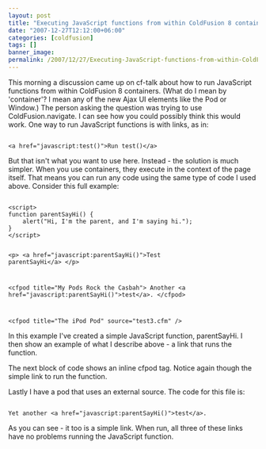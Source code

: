 ```yaml
---
layout: post
title: "Executing JavaScript functions from within ColdFusion 8 containers"
date: "2007-12-27T12:12:00+06:00"
categories: [coldfusion]
tags: []
banner_image: 
permalink: /2007/12/27/Executing-JavaScript-functions-from-within-ColdFusion-8-containers
---
```


This morning a discussion came up on cf-talk about how to run JavaScript functions from within ColdFusion 8 containers. (What do I mean by 'container'? I mean any of the new Ajax UI elements like the Pod or Window.) The person asking the question was trying to use ColdFusion.navigate. I can see how you could possibly think this would work. One way to run JavaScript functions is with links, as in:
<!--more-->
<code>
&lt;a href="javascript:test()"&gt;Run test()&lt;/a&gt;
</code>

But that isn't what you want to use here. Instead - the solution is much simpler. When you use containers, they execute in the context of the page itself. That means you can run any code using the same type of code I used above. Consider this full example:

<code>
&lt;script&gt;
function parentSayHi() {
	alert("Hi, I'm the parent, and I'm saying hi.");
}
&lt;/script&gt;

&lt;p&gt;
&lt;a href="javascript:parentSayHi()"&gt;Test parentSayHi&lt;/a&gt;
&lt;/p&gt;

&lt;cfpod title="My Pods Rock the Casbah"&gt;
Another &lt;a href="javascript:parentSayHi()"&gt;test&lt;/a&gt;.
&lt;/cfpod&gt;

&lt;cfpod title="The iPod Pod" source="test3.cfm" /&gt;
</code>

In this example I've created a simple JavaScript function, parentSayHi. I then show an example of what I describe above - a link that runs the function. 

The next block of code shows an inline cfpod tag. Notice again though the simple link to run the function.

Lastly I have a pod that uses an external source. The code for this file is:

<code>
Yet another &lt;a href="javascript:parentSayHi()"&gt;test&lt;/a&gt;.
</code>

As you can see - it too is a simple link. When run, all three of these links have no problems running the JavaScript function.